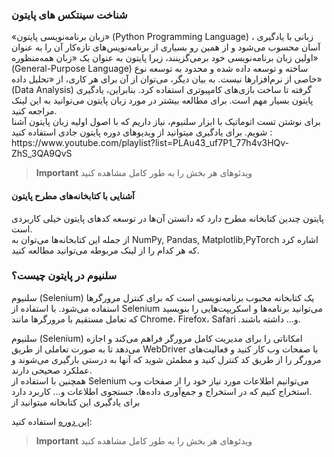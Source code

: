 ### شناخت سینتکس های پایتون

<p>
«زبان برنامه‌نویسی پایتون» 
(Python Programming Language)
، زبانی با یادگیری آسان محسوب می‌شود و از همین رو بسیاری از برنامه‌نویس‌های تازه‌کار آن را به عنوان اولین زبان برنامه‌نویسی خود برمی‌گزینند، زیرا پایتون به عنوان یک «زبان همه‌منظوره» 
(General-Purpose Language)
 ساخته و توسعه داده شده و محدود به توسعه نوع خاصی از نرم‌افزارها نیست. به بیان دیگر، می‌توان از آن برای هر کاری، از «تحلیل داده» 
(Data Analysis)
گرفته تا ساخت بازی‌های کامپیوتری استفاده کرد. بنابراین، یادگیری پایتون بسیار مهم است. برای مطالعه بیشتر در مورد زبان پایتون می‌توانید به این لینک مراجعه کنید.<br>
برای نوشتن تست اتوماتیک با ابزار سلنیوم، نیاز داریم که با اصول اولیه زبان پایتون آشنا شویم. برای یادگیری میتوانید  از ویدیوهای دوره پایتون جادی استفاده کنید : <br>
https://www.youtube.com/playlist?list=PLAu43_uf7P1_77h4v3HQv-ZhS_3QA9QvS

> **Important**
> ویدئوهای هر بخش را به طور کامل مشاهده کنید 

</p>

#### آشنایی با کتابخانه‌های مطرح پایتون

<p>
 پایتون چندین کتابخانه مطرح دارد که دانستن آن‌ها در توسعه کد‌های پایتون خیلی کاربردی است.<br>
از جمله این کتابخانه‌ها می‌توان به 
NumPy, Pandas, Matplotlib,PyTorch
اشاره کرد که هر کدام را از لینک مربوطه می‌توانید مطالعه کنید.
</p>

### سلنیوم در پایتون چیست؟
<p>
سلنیوم
(Selenium)
یک کتابخانه محبوب برنامه‌نویسی است که برای کنترل مرورگرها استفاده می‌شود. با استفاده از 
Selenium
 می‌توانید برنامه‌ها و اسکریپت‌هایی را بنویسید که تعامل مستقیم با مرورگرها مانند 
Chrome، Firefox، Safari
.و... داشته باشند.
</p>
<p>
سلنیوم
(Selenium)
امکاناتی را برای مدیریت کامل مرورگر فراهم می‌کند و اجازه می‌دهد تا به صورت تعاملی از طریق 
WebDriver
با صفحات وب کار کنید و فعالیت‌های مرورگر را از طریق کد کنترل کنید و مطمئن شوید که آنها به درستی بارگیری می‌شوند و عملکرد صحیحی دارند. <br>
همچنین با استفاده از 
Selenium
می‌توانیم اطلاعات مورد نیاز خود را از صفحات وب استخراج کنیم که در استخراج و جمع‌آوری داده‌ها، جستجوی اطلاعات و… کاربرد دارد. <br>
برای یادگیری این کتابخانه میتوانید از 

[این دوره](https://drive.google.com/file/d/1NnVwLjBs3fQ2uXCYpCwfKvETyrYWSkSR/view?pli=1/)
استفاده کنید:

> **Important**
> ویدئوهای هر بخش را به طور کامل مشاهده کنید 
</p>

